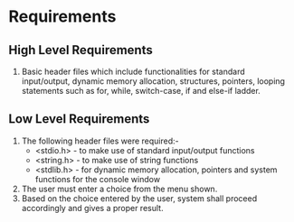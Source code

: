 # Requirements

## High Level Requirements

1. Basic header files which include functionalities for standard input/output, dynamic memory allocation, structures, pointers, looping statements such as for, while, switch-case, if and else-if ladder.


## Low Level Requirements

1. The following header files were required:-
   * <stdio.h> - to make use of standard input/output functions
   * <string.h> - to make use of string functions
   * <stdlib.h> - for dynamic memory allocation, pointers and system functions for the console window
2. The user must enter a choice from the menu shown.
3. Based on the choice entered by the user, system shall proceed accordingly and gives a proper result.

